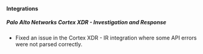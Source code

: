 
#### Integrations

##### Palo Alto Networks Cortex XDR - Investigation and Response

- Fixed an issue in the Cortex XDR - IR integration  where some API errors were not parsed correctly.
